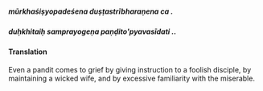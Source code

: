 ##### mūrkhaśiṣyopadeśena duṣṭastrībharaṇena ca .
##### duḥkhitaiḥ samprayogeṇa paṇḍito'pyavasīdati ..

#### Translation

Even a pandit comes to grief by giving instruction to a foolish disciple, by maintaining a wicked wife, and by excessive familiarity with the miserable.